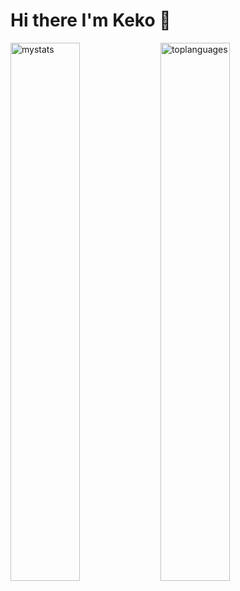 #  Hi there I'm Keko 👋

<img  alt="mystats" align="left" width="47%" src="https://github-readme-stats.vercel.app/api?username=kekofigueroa-dev&show_icons=true"/>

<img  alt="toplanguages" align="left" width="47%" src="https://github-readme-stats.vercel.app/api/top-langs/?username=kekofigueroa-dev&layout=compact"/>
